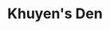 ---
layout: ../../../layouts/PeoplePostLayout.astro
title: "Khuyen's Den"
info: 
    Location: 'Space near the Gatekeeper'
    Population: '50'
    Governance: 'Private station'
searchTerms: ["Khuyen's Den"]

---